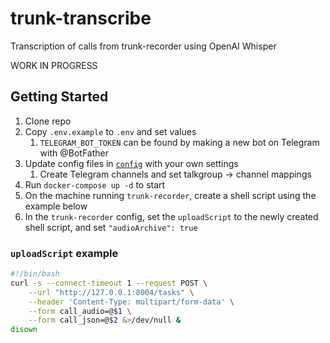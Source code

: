 # trunk-transcribe
Transcription of calls from trunk-recorder using OpenAI Whisper

WORK IN PROGRESS

## Getting Started

1. Clone repo
1. Copy `.env.example` to `.env` and set values
    1. `TELEGRAM_BOT_TOKEN` can be found by making a new bot on Telegram with @BotFather
1. Update config files in [`config`](./config/) with your own settings
    1. Create Telegram channels and set talkgroup -> channel mappings
1. Run `docker-compose up -d` to start
1. On the machine running `trunk-recorder`, create a shell script using the example below
1. In the `trunk-recorder` config, set the `uploadScript` to the newly created shell script, and set `"audioArchive": true`

### `uploadScript` example

```bash
#!/bin/bash
curl -s --connect-timeout 1 --request POST \
    --url "http://127.0.0.1:8004/tasks" \
    --header 'Content-Type: multipart/form-data' \
    --form call_audio=@$1 \
    --form call_json=@$2 &>/dev/null &
disown
```
